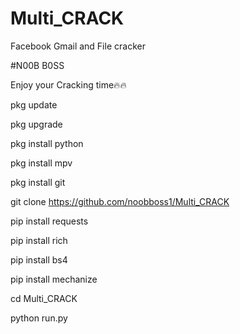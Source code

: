 # Multi_CRACK
Facebook Gmail and File cracker

#N00B B0SS

Enjoy your Cracking time🔥🔥

pkg update

pkg upgrade 

pkg install python

pkg install mpv

pkg install git 

git clone https://github.com/noobboss1/Multi_CRACK

pip install requests

pip install rich 

pip install bs4

pip install mechanize

cd Multi_CRACK

python run.py
